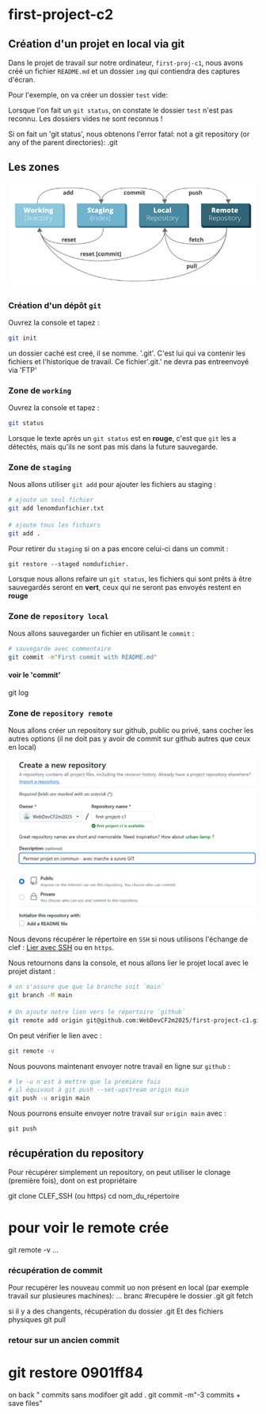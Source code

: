 # first-project-c2

## Création d'un projet en local via git

Dans le projet de travail sur notre ordinateur, `first-proj-c1`, nous avons créé un fichier `README.md` et un dossier `img` qui contiendra des captures d'écran.

Pour l'exemple, on va créer un dossier `test` vide:

Lorsque l'on fait un `git status`, on constate le dossier `test` n'est pas reconnu. Les dossiers vides ne sont reconnus !

Si on fait un 'git status', nous obtenons l'error fatal: not a git repository (or any of the parent directories): .git 

## Les zones

![Zones](img/screenshot-github.com-2024.11.22-11_40_15.png)

### Création d'un dépôt `git` 

Ouvrez la console et tapez :

```bash
git init
```
un dossier caché est creé, il se nomme. '.git'. C'est lui qui va contenir les fichiers et l'historique de travail. Ce fichier'.git.' ne devra pas entreenvoyé via 'FTP' 

### Zone de `working`

Ouvrez la console et tapez :

```bash
git status
```

Lorsque le texte après un `git status` est en **rouge**, c'est que `git` les a détectés, mais qu'ils ne sont pas mis dans la future sauvegarde.

### Zone de `staging`

Nous allons utiliser `git add` pour ajouter les fichiers au staging :

```bash
# ajoute un seul fichier
git add lenomdunfichier.txt

# ajoute tous les fichiers
git add .
```

Pour retirer du `staging` si on a pas encore celui-ci dans un commit : 

	git restore --staged nomdufichier.


Lorsque nous allons refaire un `git status`, les fichiers qui sont prêts à être sauvegardés seront en **vert**, ceux qui ne seront pas envoyés restent en **rouge**


### Zone de `repository local`

Nous allons sauvegarder un fichier en utilisant le `commit` :

```bash
# sauvegarde avec commentaire
git commit -m"First commit with README.md"
```

#### voir le 'commit'
git log
### Zone de `repository remote`

Nous allons créer un repository sur github, public ou privé, sans cocher les autres options (il ne doit pas y avoir de commit sur github autres que ceux en local)

![création d'un répertoire](img/screenshot-github.com-2024.11.22-09_58_09.png)

Nous devons récupérer le répertoire en `SSH` si nous utilisons l'échange de clef : [Lier avec SSH](https://github.com/WebDevCF2m/prefo-git-c1?tab=readme-ov-file#lier-votre-compte-et-votre-pc) ou en `https`.

Nous retournons dans la console, et nous allons lier le projet local avec le projet distant : 

```bash
# on s'assure que que la branche soit `main`
git branch -M main

# On ajoute notre lien vers le répertoire `github`
git remote add origin git@github.com:WebDevCF2m2025/first-project-c1.git
```

On peut vérifier le lien avec : 

```bash
git remote -v 
```

Nous pouvons maintenant envoyer notre travail en ligne sur `github` : 

```bash
# le -u n'est à mettre que la première fois
# il équivaut à git push --set-upstream origin main
git push -u origin main
```

Nous pourrons ensuite envoyer notre travail sur `origin main` avec :

	git push

## récupération du repository

Pour récupérer simplement un repository, on peut utiliser le clonage (première fois), dont on est propriétaire

git clone CLEF_SSH (ou https)
cd nom_du_répertoire 
# pour voir le remote crée
git remote -v
...


### récupération de commit

Pour recupérer les nouveau commit uo non présent en local (par exemple travail sur plusieures machines):
... branc
#recupére le dossier .git
git fetch

si il y a des changents, récupération du dossier .git
Et des fichiers physiques
git pull 

### retour sur un ancien  commit 
# git restore 0901ff84

on back " commits 
sans modifoer
git add .
git commit -m"-3 commits + save files"